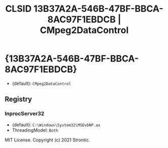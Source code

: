 ﻿---
title: "CLSID 13B37A2A-546B-47BF-BBCA-8AC97F1EBDCB | CMpeg2DataControl"
excerpt: What is COM-Object CLSID 13B37A2A-546B-47BF-BBCA-8AC97F1EBDCB?
---

# {13B37A2A-546B-47BF-BBCA-8AC97F1EBDCB}

* (default): `CMpeg2DataControl`

## Registry


### InprocServer32

* (default): `C:\Windows\System32\MSDvbNP.ax`
* ThreadingModel: `Both`

MIT License. Copyright (c) 2021 Strontic.


